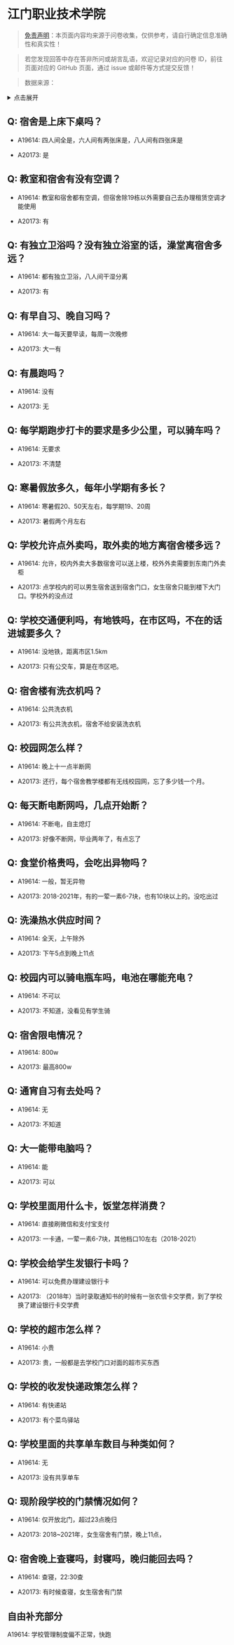 # 江门职业技术学院

> [免责声明](https://colleges.chat/#_3)：本页面内容均来源于问卷收集，仅供参考，请自行确定信息准确性和真实性！

> 若您发现回答中存在答非所问或胡言乱语，欢迎记录对应的问卷 ID，前往页面对应的 GitHub 页面，通过 issue 或邮件等方式提交反馈！

> 数据来源：

<details><summary>点击展开</summary>
<ul>
<li>A19614: 295515801@qq.com (2023 年 06 月)</li>
<li>A20173: 匿名 (2023 年 06 月)</li>
</ul>
</details>

## Q: 宿舍是上床下桌吗？

- A19614: 四人间全是，六人间有两张床是，八人间有四张床是

- A20173: 是

## Q: 教室和宿舍有没有空调？

- A19614: 教室和宿舍都有空调，但宿舍除19栋以外需要自己去办理租赁空调才能使用

- A20173: 有

## Q: 有独立卫浴吗？没有独立浴室的话，澡堂离宿舍多远？

- A19614: 都有独立卫浴，八人间干湿分离

- A20173: 有

## Q: 有早自习、晚自习吗？

- A19614: 大一每天要早读，每周一次晚修

- A20173: 大一有

## Q: 有晨跑吗？

- A19614: 没有

- A20173: 无

## Q: 每学期跑步打卡的要求是多少公里，可以骑车吗？

- A19614: 无要求

- A20173: 不清楚

## Q: 寒暑假放多久，每年小学期有多长？

- A19614: 寒暑假20、50天左右，每学期19、20周

- A20173: 暑假两个月左右

## Q: 学校允许点外卖吗，取外卖的地方离宿舍楼多远？

- A19614: 允许，校内外卖大多数宿舍可以送上楼，校外外卖需要到东南门外卖柜

- A20173: 点学校内的可以男生宿舍送到宿舍门口，女生宿舍只能到楼下大门口。学校外的没点过

## Q: 学校交通便利吗，有地铁吗，在市区吗，不在的话进城要多久？

- A19614: 没地铁，距离市区1.5km

- A20173: 只有公交车，算是在市区吧。

## Q: 宿舍楼有洗衣机吗？

- A19614: 公共洗衣机

- A20173: 有公共洗衣机，宿舍不给安装洗衣机

## Q: 校园网怎么样？

- A19614: 晚上十一点半断网

- A20173: 还行，每个宿舍教学楼都有无线校园网，忘了多少钱一个月。

## Q: 每天断电断网吗，几点开始断？

- A19614: 不断电，自主熄灯

- A20173: 好像不断网，毕业两年了，有点忘了

## Q: 食堂价格贵吗，会吃出异物吗？

- A19614: 一般，暂无异物

- A20173: 2018-2021年，有的一荤一素6-7块，也有10块以上的。没吃出过

## Q: 洗澡热水供应时间？

- A19614: 全天，上午除外

- A20173: 下午5点到晚上11点

## Q: 校园内可以骑电瓶车吗，电池在哪能充电？

- A19614: 不可以

- A20173: 不知道，没看见有学生骑

## Q: 宿舍限电情况？

- A19614: 800w

- A20173: 最高800w

## Q: 通宵自习有去处吗？

- A19614: 无

- A20173: 不知道

## Q: 大一能带电脑吗？

- A19614: 能

- A20173: 可以

## Q: 学校里面用什么卡，饭堂怎样消费？

- A19614: 直接刷微信和支付宝支付

- A20173: 一卡通，一荤一素6-7块，其他档口10左右（2018-2021）

## Q: 学校会给学生发银行卡吗？

- A19614: 可以免费办理建设银行卡

- A20173: （2018年）当时录取通知书的时候有一张农信卡交学费，到了学校换了建设银行卡交学费

## Q: 学校的超市怎么样？

- A19614: 小贵

- A20173: 贵，一般都是去学校门口对面的超市买东西

## Q: 学校的收发快递政策怎么样？

- A19614: 有快递站

- A20173: 有个菜鸟驿站

## Q: 学校里面的共享单车数目与种类如何？

- A19614: 无

- A20173: 没有共享单车

## Q: 现阶段学校的门禁情况如何？

- A19614: 仅开放北门，超过23点晚归

- A20173: 2018\~2021年，女生宿舍有门禁，晚上11点，

## Q: 宿舍晚上查寝吗，封寝吗，晚归能回去吗？

- A19614: 查寝，22:30查

- A20173: 有时候查寝，女生宿舍有门禁

## 自由补充部分

A19614: 学校管理制度偏不正常，快跑